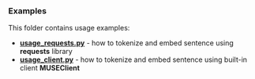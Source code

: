 ### Examples
This folder contains usage examples:
- [**usage_requests.py**](https://github.com/dayyass/muse_as_service/blob/main/examples/usage_requests.py) - how to tokenize and embed sentence using **requests** library
- [**usage_client.py**](https://github.com/dayyass/muse_as_service/blob/main/examples/usage_client.py) - how to tokenize and embed sentence using built-in client **MUSEClient**
